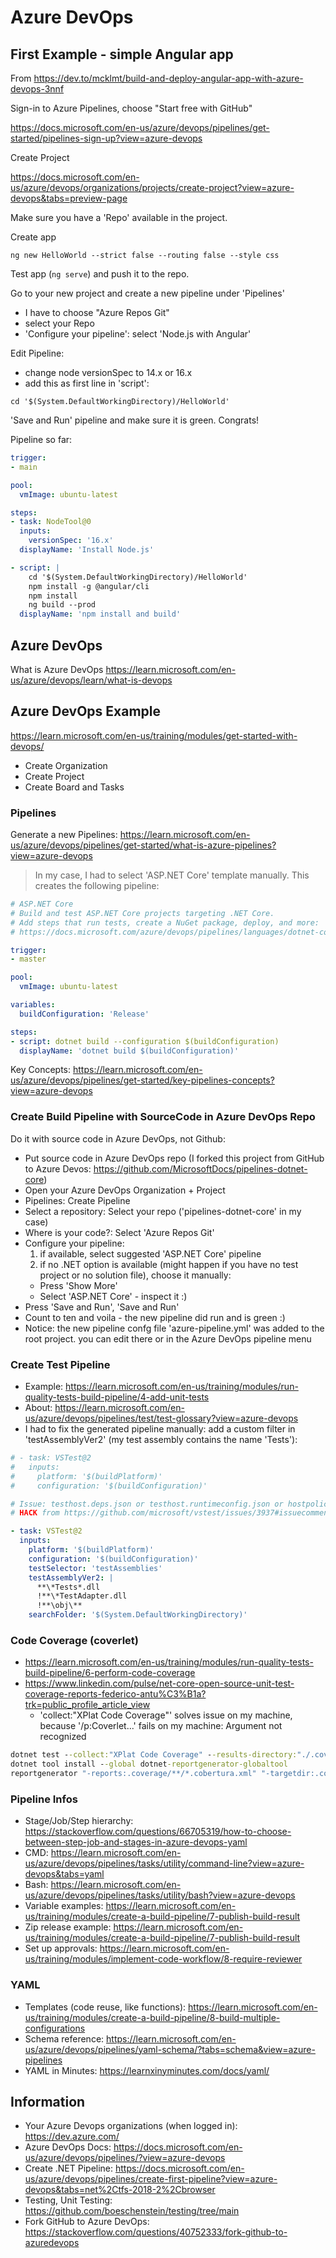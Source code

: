 # Azure DevOps

## First Example - simple Angular app

From https://dev.to/mcklmt/build-and-deploy-angular-app-with-azure-devops-3nnf

Sign-in to Azure Pipelines, choose "Start free with GitHub"

https://docs.microsoft.com/en-us/azure/devops/pipelines/get-started/pipelines-sign-up?view=azure-devops

Create Project

https://docs.microsoft.com/en-us/azure/devops/organizations/projects/create-project?view=azure-devops&tabs=preview-page

Make sure you have a 'Repo' available in the project.

Create app

`ng new HelloWorld --strict false --routing false --style css`

Test app (`ng serve`) and push it to the repo.

Go to your new project and create a new pipeline under 'Pipelines'

- I have to choose "Azure Repos Git"
- select your Repo
- 'Configure your pipeline': select 'Node.js with Angular'

Edit Pipeline:

- change node versionSpec to 14.x or 16.x
- add this as first line in 'script':

`cd '$(System.DefaultWorkingDirectory)/HelloWorld'`

'Save and Run' pipeline and make sure it is green. Congrats!

Pipeline so far:

```yaml
trigger:
- main

pool:
  vmImage: ubuntu-latest

steps:
- task: NodeTool@0
  inputs:
    versionSpec: '16.x'
  displayName: 'Install Node.js'

- script: |
    cd '$(System.DefaultWorkingDirectory)/HelloWorld'
    npm install -g @angular/cli
    npm install
    ng build --prod
  displayName: 'npm install and build'
```

## Azure DevOps

What is Azure DevOps <https://learn.microsoft.com/en-us/azure/devops/learn/what-is-devops>

## Azure DevOps Example

<https://learn.microsoft.com/en-us/training/modules/get-started-with-devops/>

- Create Organization
- Create Project
- Create Board and Tasks

### Pipelines

Generate a new Pipelines: <https://learn.microsoft.com/en-us/azure/devops/pipelines/get-started/what-is-azure-pipelines?view=azure-devops>

>In my case, I had to select 'ASP.NET Core' template manually. This creates the following pipeline:

```yaml
# ASP.NET Core
# Build and test ASP.NET Core projects targeting .NET Core.
# Add steps that run tests, create a NuGet package, deploy, and more:
# https://docs.microsoft.com/azure/devops/pipelines/languages/dotnet-core

trigger:
- master

pool:
  vmImage: ubuntu-latest

variables:
  buildConfiguration: 'Release'

steps:
- script: dotnet build --configuration $(buildConfiguration)
  displayName: 'dotnet build $(buildConfiguration)'
```

Key Concepts: <https://learn.microsoft.com/en-us/azure/devops/pipelines/get-started/key-pipelines-concepts?view=azure-devops>

### Create Build Pipeline with SourceCode in Azure DevOps Repo

Do it with source code in Azure DevOps, not Github:

- Put source code in Azure DevOps repo (I forked this project from GitHub to Azure Devos: https://github.com/MicrosoftDocs/pipelines-dotnet-core)
- Open your Azure DevOps Organization + Project
- Pipelines: Create Pipeline
- Select a repository: Select your repo ('pipelines-dotnet-core' in my case)
- Where is your code?: Select 'Azure Repos Git'
- Configure your pipeline:
  1. if available, select suggested 'ASP.NET Core' pipeline
  2. if no .NET option is available (might happen if you have no test project or no solution file), choose it manually: 
    - Press 'Show More' 
    - Select 'ASP.NET Core' - inspect it :)
- Press 'Save and Run', 'Save and Run'
- Count to ten and voila - the new pipeline did run and is green :)
- Notice: the new pipeline confg file 'azure-pipeline.yml' was added to the root project. you can edit there or in the Azure DevOps pipeline menu

### Create Test Pipeline

- Example: <https://learn.microsoft.com/en-us/training/modules/run-quality-tests-build-pipeline/4-add-unit-tests>
- About: <https://learn.microsoft.com/en-us/azure/devops/pipelines/test/test-glossary?view=azure-devops>
- I had to fix the generated pipeline manually: add a custom filter in 'testAssemblyVer2' (my test assembly contains the name 'Tests'):

```yaml
# - task: VSTest@2
#   inputs:
#     platform: '$(buildPlatform)'
#     configuration: '$(buildConfiguration)'

# Issue: testhost.deps.json or testhost.runtimeconfig.json or hostpolicy.dll missing
# HACK from https://github.com/microsoft/vstest/issues/3937#issuecomment-1219217090 to solve this issue: change filter:

- task: VSTest@2
  inputs:
    platform: '$(buildPlatform)'
    configuration: '$(buildConfiguration)'
    testSelector: 'testAssemblies'
    testAssemblyVer2: |
      **\*Tests*.dll
      !**\*TestAdapter.dll
      !**\obj\**
    searchFolder: '$(System.DefaultWorkingDirectory)'
```
### Code Coverage (coverlet)

- <https://learn.microsoft.com/en-us/training/modules/run-quality-tests-build-pipeline/6-perform-code-coverage>
- https://www.linkedin.com/pulse/net-core-open-source-unit-test-coverage-reports-federico-antu%C3%B1a?trk=public_profile_article_view
  - 'collect:"XPlat Code Coverage"' solves issue on my machine, because '/p:Coverlet...' fails on my machine: Argument not recognized

```cmd
dotnet test --collect:"XPlat Code Coverage" --results-directory:"./.coverage"
dotnet tool install --global dotnet-reportgenerator-globaltool
reportgenerator "-reports:.coverage/**/*.cobertura.xml" "-targetdir:.coverage-report/" "-reporttypes:HTML;"
```

### Pipeline Infos

- Stage/Job/Step hierarchy: <https://stackoverflow.com/questions/66705319/how-to-choose-between-step-job-and-stages-in-azure-devops-yaml>
- CMD: <https://learn.microsoft.com/en-us/azure/devops/pipelines/tasks/utility/command-line?view=azure-devops&tabs=yaml>
- Bash: <https://learn.microsoft.com/en-us/azure/devops/pipelines/tasks/utility/bash?view=azure-devops>
- Variable examples: https://learn.microsoft.com/en-us/training/modules/create-a-build-pipeline/7-publish-build-result
- Zip release example: https://learn.microsoft.com/en-us/training/modules/create-a-build-pipeline/7-publish-build-result
- Set up approvals: <https://learn.microsoft.com/en-us/training/modules/implement-code-workflow/8-require-reviewer>

### YAML

- Templates (code reuse, like functions): https://learn.microsoft.com/en-us/training/modules/create-a-build-pipeline/8-build-multiple-configurations
- Schema reference: <https://learn.microsoft.com/en-us/azure/devops/pipelines/yaml-schema/?tabs=schema&view=azure-pipelines>
- YAML in Minutes: <https://learnxinyminutes.com/docs/yaml/>

## Information

- Your Azure Devops organizations (when logged in): https://dev.azure.com/
- Azure DevOps Docs: https://docs.microsoft.com/en-us/azure/devops/pipelines/?view=azure-devops
- Create .NET Pipeline: https://docs.microsoft.com/en-us/azure/devops/pipelines/create-first-pipeline?view=azure-devops&tabs=net%2Ctfs-2018-2%2Cbrowser
- Testing, Unit Testing: <https://github.com/boeschenstein/testing/tree/main>
- Fork GitHub to Azure DevOps: https://stackoverflow.com/questions/40752333/fork-github-to-azuredevops

